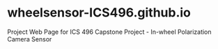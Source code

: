 # wheelsensor-ICS496.github.io
Project Web Page for ICS 496 Capstone Project - In-wheel Polarization Camera Sensor

